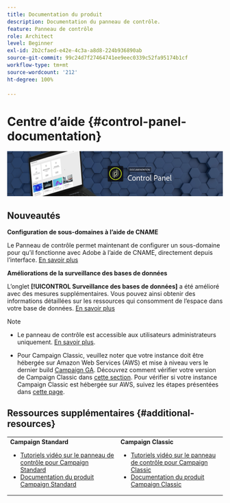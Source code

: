 ```yaml
---
title: Documentation du produit
description: Documentation du panneau de contrôle.
feature: Panneau de contrôle
role: Architect
level: Beginner
exl-id: 2b2cfaed-e42e-4c3a-a8d8-224b936890ab
source-git-commit: 99c24d7f27464741ee9eec0339c52fa95174b1cf
workflow-type: tm+mt
source-wordcount: '212'
ht-degree: 100%

---
```


# Centre d’aide {#control-panel-documentation}

![](assets/do-not-localize/banner.png)

## Nouveautés

**Configuration de sous-domaines à l’aide de CNAME**

Le Panneau de contrôle permet maintenant de configurer un sous-domaine pour qu’il fonctionne avec Adobe à l’aide de CNAME, directement depuis l’interface. [En savoir plus](subdomains-certificates/using/setting-up-new-subdomain.md)

**Améliorations de la surveillance des bases de données**

L’onglet **[!UICONTROL Surveillance des bases de données]** a été amélioré avec des mesures supplémentaires. Vous pouvez ainsi obtenir des informations détaillées sur les ressources qui consomment de l’espace dans votre base de données. [En savoir plus](performance-monitoring/using/database-monitoring.md)

>[!NOTE]
>
>* Le panneau de contrôle est accessible aux utilisateurs administrateurs uniquement. [En savoir plus](https://experienceleague.adobe.com/docs/control-panel/using/discover-control-panel/managing-permissions.html?lang=fr#discover-control-panel).
>
>* Pour Campaign Classic, veuillez noter que votre instance doit être hébergée sur Amazon Web Services (AWS) et mise à niveau vers le dernier build [Campaign GA](https://experienceleague.adobe.com/docs/campaign-classic/using/release-notes/rn-overview.html?lang=fr#rn-statuses). Découvrez comment vérifier votre version de Campaign Classic dans [cette section](https://experienceleague.adobe.com/docs/campaign-classic/using/getting-started/starting-with-adobe-campaign/launching-adobe-campaign.html?lang=fr#getting-your-campaign-version). Pour vérifier si votre instance Campaign Classic est hébergée sur AWS, suivez les étapes présentées dans [cette page](faq.md).


## Ressources supplémentaires {#additional-resources}

<table>
    <tr>
        <td><b>Campaign Standard</b><br/>
        <ul>
            <li><a href="https://experienceleague.adobe.com/docs/campaign-standard-learn/control-panel/control-panel-overview.html?lang=fr">Tutoriels vidéo sur le panneau de contrôle pour Campaign Standard</a></li>
            <li><a href="https://docs.adobe.com/content/help/fr-FR/campaign-standard/using/campaign-standard-home.html">Documentation du produit Campaign Standard</a></li>
        </ul>
        </td>
        <td><b>Campaign Classic</b><br/>
        <ul>
            <li><a href="https://experienceleague.adobe.com/docs/campaign-classic-learn/control-panel/control-panel-overview.html?lang=fr">Tutoriels vidéo sur le panneau de contrôle pour Campaign Classic</a></li>
            <li><a href="https://docs.adobe.com/content/help/fr-FR/campaign-classic/using/campaign-classic-home.html">Documentation du produit Campaign Classic</a></li>
        </ul>
        </td>
    </tr>
</table>
